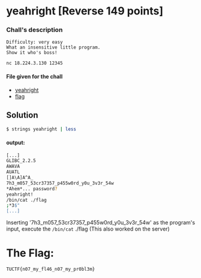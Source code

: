 # yeahright [Reverse 149 points]

### Chall's description
```
Difficulty: very easy
What an insensitive little program.
Show it who's boss!

nc 18.224.3.130 12345
```

#### File given for the chall
* [yeahright](./yeahright)
* [flag](./flag)

## Solution
```bash
$ strings yeahright | less
```

#### output:
```bash
[...]
GLIBC_2.2.5
AWAVA
AUATL
[]A\A]A^A_
7h3_m057_53cr37357_p455w0rd_y0u_3v3r_54w
*Ahem*... password? 
yeahright!
/bin/cat ./flag
;*3$"
[...]
```
Inserting '7h3\_m057\_53cr37357\_p455w0rd\_y0u\_3v3r\_54w' as the program's input, execute the
```/bin/cat``` ./flag (This also worked on the server)


# The Flag:
    TUCTF{n07_my_fl46_n07_my_pr0bl3m}
